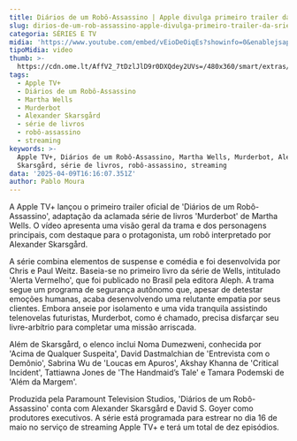 ```yaml
---
title: Diários de um Robô-Assassino | Apple divulga primeiro trailer da série
slug: dirios-de-um-rob-assassino-apple-divulga-primeiro-trailer-da-srie
categoria: SÉRIES E TV
midia: 'https://www.youtube.com/embed/vEioDeOiqEs?showinfo=0&enablejsapi=1'
tipoMidia: video
thumb: >-
  https://cdn.ome.lt/AffV2_7tDzlJlD9r0DXQdey2UVs=/480x360/smart/extras/conteudos/Captura_de_tela_2025-04-09_122702.png
tags:
  - Apple TV+
  - Diários de um Robô-Assassino
  - Martha Wells
  - Murderbot
  - Alexander Skarsgård
  - série de livros
  - robô-assassino
  - streaming
keywords: >-
  Apple TV+, Diários de um Robô-Assassino, Martha Wells, Murderbot, Alexander
  Skarsgård, série de livros, robô-assassino, streaming
data: '2025-04-09T16:16:07.351Z'
author: Pablo Moura
---
```


A Apple TV+ lançou o primeiro trailer oficial de 'Diários de um Robô-Assassino', adaptação da aclamada série de livros 'Murderbot' de Martha Wells. O vídeo apresenta uma visão geral da trama e dos personagens principais, com destaque para o protagonista, um robô interpretado por Alexander Skarsgård.

A série combina elementos de suspense e comédia e foi desenvolvida por Chris e Paul Weitz. Baseia-se no primeiro livro da série de Wells, intitulado 'Alerta Vermelho', que foi publicado no Brasil pela editora Aleph. A trama segue um programa de segurança autônomo que, apesar de detestar emoções humanas, acaba desenvolvendo uma relutante empatia por seus clientes. Embora anseie por isolamento e uma vida tranquila assistindo telenovelas futuristas, Murderbot, como é chamado, precisa disfarçar seu livre-arbítrio para completar uma missão arriscada.

Além de Skarsgård, o elenco inclui Noma Dumezweni, conhecida por 'Acima de Qualquer Suspeita', David Dastmalchian de 'Entrevista com o Demônio', Sabrina Wu de 'Loucas em Apuros', Akshay Khanna de 'Critical Incident', Tattiawna Jones de 'The Handmaid’s Tale' e Tamara Podemski de 'Além da Margem'.

Produzida pela Paramount Television Studios, 'Diários de um Robô-Assassino' conta com Alexander Skarsgård e David S. Goyer como produtores executivos. A série está programada para estrear no dia 16 de maio no serviço de streaming Apple TV+ e terá um total de dez episódios.
